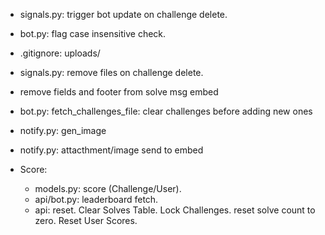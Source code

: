 - signals.py: trigger bot update on challenge delete.
- bot.py: flag case insensitive check.
- .gitignore: uploads/
- signals.py: remove files on challenge delete.
- remove fields and footer from solve msg embed
- bot.py: fetch_challenges_file: clear challenges before adding new ones

- notify.py: gen_image
- notify.py: attacthment/image send to embed
- Score:
    - models.py: score (Challenge/User).
    - api/bot.py: leaderboard fetch. 
    - api: reset. Clear Solves Table. Lock Challenges. reset solve count to zero. Reset User Scores.
